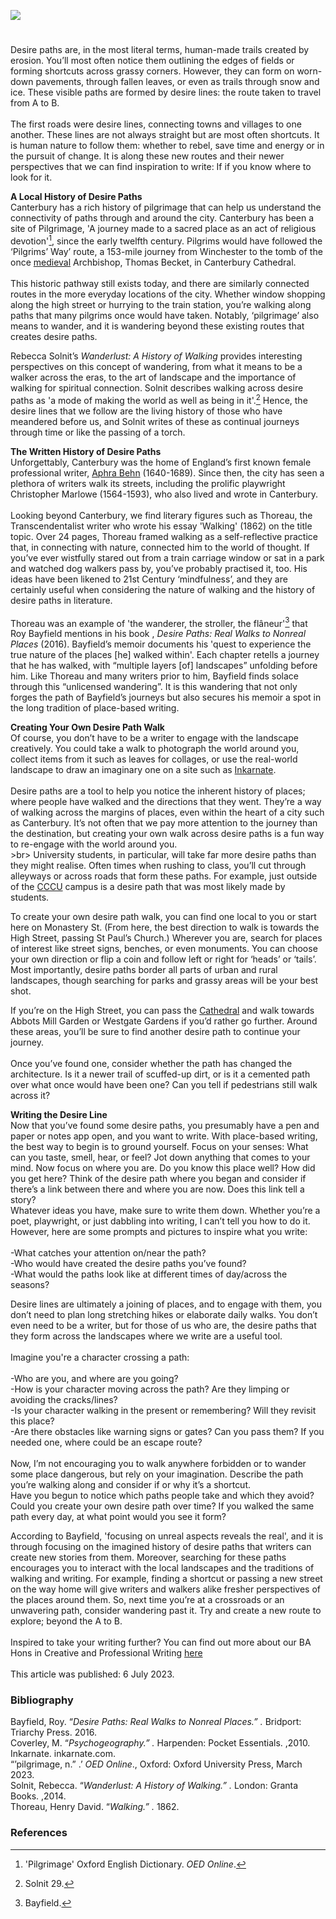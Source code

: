 <a href="https://dev.visual-essays.app"><img src="https://dev-visual-essays.netlify.app/images/ve-button.png"></a>
<param ve-config title="Walking the Desire Line: Writing Beyond the A to B" author="Daisy Butcher" layout="vtl" banner="https://stor.artstor.org/stor/f3590125-3b05-42a0-b365-e33a8735353c" description="Desire paths are, in the most literal terms, human-made trails created by erosion.>

<param ve-entity eid="Q5360119" aliases="Elham Valley">

#

Desire paths are, in the most literal terms, human-made trails created by erosion. You’ll most often notice them outlining the edges of fields or forming shortcuts across grassy corners. However, they can form on worn-down pavements, through fallen leaves, or even as trails through snow and ice. These visible paths are formed by desire lines: the route taken to travel from A to B. 
<br><br>
The first roads were desire lines, connecting towns and villages to one another. These lines are not always straight but are most often shortcuts. It is human nature to follow them: whether to rebel, save time and energy or in the pursuit of change. It is along these new routes and their newer perspectives that we can find inspiration to write: If if you know where to look for it.
<param ve-image url="https://stor.artstor.org/stor/a1030442-f940-4024-b047-7790ada36d4c" label="Desire path" attribution="Daisy Butcher">

**A Local History of Desire Paths**   
Canterbury has a rich history of pilgrimage that can help us understand the connectivity of paths through and around the city. Canterbury has been a site of Pilgrimage, 'A journey made to a sacred place as an act of religious devotion'[^ref1], since the early twelfth century. Pilgrims would have followed the ‘Pilgrims’ Way’ route, a 153-mile journey from Winchester to the tomb of the once [medieval](/medieval/medieval-canterbury) Archbishop, Thomas Becket, in Canterbury Cathedral. 
<br><br>
This historic pathway still exists today, and there are similarly connected routes in the more everyday locations of the city. Whether window shopping along the high street or hurrying to the train station, you’re walking along paths that many pilgrims once would have taken. Notably, ‘pilgrimage’ also means to wander, and it is wandering beyond these existing routes that creates desire paths. 
<param ve-image url="https://upload.wikimedia.org/wikipedia/commons/a/ad/40_of_%27New_Wheels_in_Old_Ruts._A_pilgrimage_to_Canterbury_via_the_ancient_pilgrim%27s_way_..._With_pen_and_ink_sketches_by_F._W._R._Adams%27_%2811235042264%29.jpg" label="New Wheels in Old Ruts. A pilgrimage to Canterbury via the ancient pilgrim's way ... With pen and ink sketches by F. W. R. Adams" attribution="British Library. No restrictions via Wikimedia Commons">

Rebecca Solnit’s _Wanderlust: A History of Walking_ provides interesting perspectives on this concept of wandering, from what it means to be a walker across the eras, to the art of landscape and the importance of walking for spiritual connection. Solnit describes walking across desire paths as 'a mode of making the world as well as being in it'.[^ref2] Hence, the desire lines that we follow are the living history of those who have meandered before us, and Solnit writes of these as continual journeys through time or like the passing of a torch. 
<param ve-image url="https://stor.artstor.org/stor/41eafcdb-aeb1-4406-8269-3ef56a2b1e05" label="Desire path" attribution="Daisy Butcher">

**The Written History of Desire Paths**    
Unforgettably, Canterbury was the home of England’s first known female professional writer, [Aphra Behn](/17c/17c-behn-biography) (1640-1689). Since then, the city has seen a plethora of writers walk its streets, including the prolific playwright Christopher Marlowe (1564-1593), who also lived and wrote in Canterbury. 
<br><br>
Looking beyond Canterbury, we find literary figures such as Thoreau, the Transcendentalist writer who wrote his essay 'Walking' (1862) on the title topic. Over 24 pages, Thoreau framed walking as a self-reflective practice that, in connecting with nature, connected him to the world of thought. If you’ve ever wistfully stared out from a train carriage window or sat in a park and watched dog walkers pass by, you’ve probably practised it, too. His ideas have been likened to 21st Century ‘mindfulness’, and they are certainly useful when considering the nature of walking and the history of desire paths in literature. 
<br><br>
Thoreau was an example of 'the wanderer, the stroller, the flâneur'[^ref3]  that Roy Bayfield mentions in his book , _Desire Paths: Real Walks to Nonreal Places_ (2016). Bayfield’s memoir documents his 'quest to experience the true nature of the places [he] walked within'. Each chapter retells a journey that he has walked, with “multiple layers [of] landscapes” unfolding before him. Like Thoreau and many writers prior to him, Bayfield finds solace through this “unlicensed wandering”. It is this wandering that not only forges the path of Bayfield’s journeys but also secures his memoir a spot in the long tradition of place-based writing. 
<param ve-image url="https://upload.wikimedia.org/wikipedia/commons/c/cc/High_Street%2C_Canterbury%2C_England_%2849976428122%29.jpg" label="High Street, Canterbury" attribution="Ray in Manila, via Wikimedia Commons" license="CC BY 2.0">

**Creating Your Own Desire Path Walk**   
Of course, you don’t have to be a writer to engage with the landscape creatively. You could take a walk to photograph the world around you, collect items from it such as leaves for collages, or use the real-world landscape to draw an imaginary one on a site such as [Inkarnate]( https://inkarnate.com/). 
<br><br>
Desire paths are a tool to help you notice the inherent history of places; where people have walked and the directions that they went. They’re a way of walking across the margins of places, even within the heart of a city such as Canterbury. It’s not often that we pay more attention to the journey than the destination, but creating your own walk across desire paths is a fun way to re-engage with the world around you. 
<br>>br>
University students, in particular, will take far more desire paths than they might realise. Often times when rushing to class, you’ll cut through alleyways or across roads that form these paths. For example, just outside of the [CCCU](https://www.canterbury.ac.uk) campus is a desire path that was most likely made by students.
<param ve-image url="https://stor.artstor.org/stor/ba540d55-be26-475d-8b1b-6f91e43f1bed" label="Monastery Street" attribution="Daisy Butcher">

To create your own desire path walk, you can find one local to you or start here on Monastery St. (From here, the best direction to walk is towards the High Street, passing St Paul’s Church.) Wherever you are, search for places of interest like street signs, benches, or even monuments. You can choose your own direction or flip a coin and follow left or right for ‘heads’ or ‘tails’. Most importantly, desire paths border all parts of urban and rural landscapes, though searching for parks and grassy areas will be your best shot. 
<param ve-image url="https://upload.wikimedia.org/wikipedia/commons/2/2b/Monastery_Street%2C_Canterbury_-_geograph.org.uk_-_4472902.jpg" label="Monastery Street, Canterbury" attribution="Chris Whippet, via Wikimedia Commons" license="CC BY-SA 2.0">

If you’re on the High Street, you can pass the [Cathedral](/pages/canterbury-cathedral-now-and-then) and walk towards Abbots Mill Garden or Westgate Gardens if you’d rather go further. Around these areas, you’ll be sure to find another desire path to continue your journey. 
<br><br>
Once you’ve found one, consider whether the path has changed the architecture. Is it a newer trail of scuffed-up dirt, or is it a cemented path over what once would have been one? Can you tell if pedestrians still walk across it?
<param ve-image url="https://upload.wikimedia.org/wikipedia/commons/e/e1/Westgate_Gardens%2C_Canterbury_-_geograph.org.uk_-_4614030.jpg" label="Westgate Gardens, Canterbury" attribution="Chris Heaton, via Wikimedia Commons" license="CC BY-SA 2.0">

**Writing the Desire Line**   
Now that you’ve found some desire paths, you presumably have a pen and paper or notes app open, and you want to write. With place-based writing, the best way to begin is to ground yourself. Focus on your senses: What can you taste, smell, hear, or feel? Jot down anything that comes to your mind. Now focus on where you are. Do you know this place well? How did you get here? Think of the desire path where you began and consider if there’s a link between there and where you are now. Does this link tell a story? 
<br>
Whatever ideas you have, make sure to write them down. Whether you’re a poet, playwright, or just dabbling into writing, I can’t tell you how to do it. However, here are some prompts and pictures to inspire what you write:
<br><br>
-What catches your attention on/near the path?   
-Who would have created the desire paths you’ve found?   
-What would the paths look like at different times of day/across the seasons?   
<param ve-image url="https://upload.wikimedia.org/wikipedia/commons/7/77/Canterbury_City_Walls_-_geograph.org.uk_-_3716909.jpg" label="Canterbury City Walls" attribution="Malc McDonald, via Wikimedia Commons" license="CC BY-SA 2.0">

Desire lines are ultimately a joining of places, and to engage with them, you don’t need to plan long stretching hikes or elaborate daily walks. You don’t even need to be a writer, but for those of us who are, the desire paths that they form across the landscapes where we write are a useful tool.
<br><br>
Imagine you're a character crossing a path: 
<br><br>
-Who are you, and where are you going?    
-How is your character moving across the path? Are they limping or avoiding the cracks/lines?    
-Is your character walking in the present or remembering? Will they revisit this place?   
-Are there obstacles like warning signs or gates? Can you pass them? If you needed one, where could be an escape route?   
<br>
Now, I’m not encouraging you to walk anywhere forbidden or to wander some place dangerous, but rely on your imagination. Describe the path you’re walking along and consider if or why it’s a shortcut. 
<br>
Have you begun to notice which paths people take and which they avoid? Could you create your own desire path over time? If you walked the same path every day, at what point would you see it form?
<param ve-image url="https://upload.wikimedia.org/wikipedia/commons/b/bf/Walking_towards_Adisham_Church_-_geograph.org.uk_-_2153499.jpg" label="Walking towards Adisham Church" attribution="Colin Park, via Wikimedia Commons" license="CC BY-SA 2.0"> 

According to Bayfield, 'focusing on unreal aspects reveals the real', and it is through focusing on the imagined history of desire paths that writers can create new stories from them. Moreover, searching for these paths encourages you to interact with the local landscapes and the traditions of walking and writing. For example, finding a shortcut or passing a new street on the way home will give writers and walkers alike fresher perspectives of the places around them. So, next time you’re at a crossroads or an unwavering path, consider wandering past it. Try and create a new route to explore; beyond the A to B. 
<br><br>
Inspired to take your writing further? You can find out more about our BA Hons in Creative and Professional Writing [here](https://www.canterbury.ac.uk/study-here/courses/creative-and-professional-writing)
<br><br>
This article was published: 6 July 2023.
<param ve-image url="https://upload.wikimedia.org/wikipedia/commons/4/42/Pilgrims%27_Way_-_geograph.org.uk_-_3148465.jpg" label-"Pilgrims Way" attribution="N. Chadwick, via Wikimedia Commons" license="CC BY-SA 2.0">

### Bibliography
Bayfield, Roy. “_Desire Paths: Real Walks to Nonreal Places.” ._ Bridport: Triarchy Press. 2016.    
Coverley, M. “_Psychogeography.” ._ Harpenden: Pocket Essentials. ,2010.    
Inkarnate. inkarnate.com.    
“’pilgrimage, n.” .’ _OED Online_., Oxford: Oxford University Press, March 2023.    
Solnit, Rebecca. “_Wanderlust: A History of Walking.” ._ London: Granta Books. ,2014.    
Thoreau, Henry David. “_Walking.” ._ 1862.    

### References

[^ref1]: 'Pilgrimage' Oxford English Dictionary. _OED Online_.
[^ref2]: Solnit 29.
[^ref3]: Bayfield.
